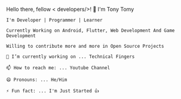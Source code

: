 Hello there, fellow < developers/>! 👋
I'm Tony Tomy

    I'm Developer | Programmer | Learner

    Currently Working on Android, Flutter, Web Development And Game Development

    Willing to contribute more and more in Open Source Projects

    🔭 I’m currently working on ... Technical Fingers

    📫 How to reach me: ... Youtube Channel

    😄 Pronouns: ... He/Him

    ⚡ Fun fact: ... I'm Just Started 👍
